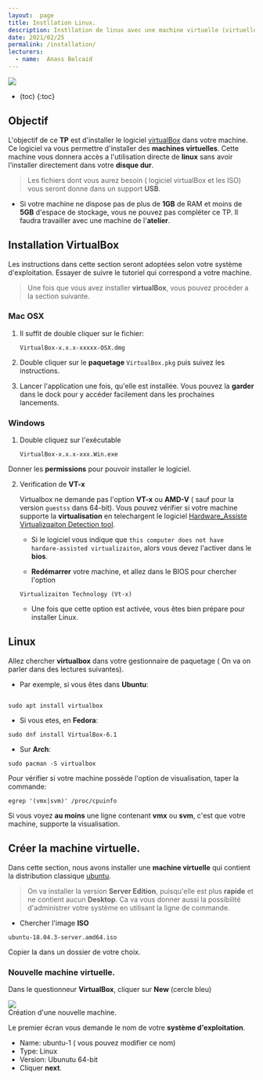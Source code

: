 ```yaml
---
layout:  page
title: Instllation Linux.
description: Instllation de linux avec une machine virtuelle (virtuelle box).
date: 2021/02/25
permalink: /installation/ 
lecturers:
  - name:  Anass Belcaid
---
```



<div class="center">
  <img src="https://www.informatiweb.net/images/tutoriels/logos/fr/thumbs/virtualbox-installation-sous-linux.jpg">
</div>



* (toc)
{:toc}

## Objectif

L'objectif de ce **TP** est d'installer le logiciel [virtualBox](https://www.virtualbox.org/wiki/Windows%20build%20instructions)  dans votre machine. Ce logiciel va vous permettre d'installer des **machines virtuelles**. Cette machine  vous donnera accès a l'utilisation directe de **linux** sans avoir l'installer directement dans votre **disque dur**. 


> Les fichiers dont vous aurez besoin ( logiciel virtualBox et les
ISO) vous seront donne dans un support **USB**.


- Si votre machine ne dispose pas de plus de **1GB** de RAM et moins de
**5GB** d'espace de stockage, vous ne pouvez pas compléter ce TP. Il faudra
travailler avec une machine de l'**atelier**.


## Installation VirtualBox


Les instructions dans cette section seront adoptées selon votre système d'exploitation. Essayer de suivre le tutoriel qui correspond a votre machine.

> Une fois que vous avez installer **virtualBox**, vous pouvez procéder a la
section suivante.


### Mac OSX

1. Il suffit de double cliquer sur le fichier:

    ```
    VirtualBox-x.x.x-xxxxx-OSX.dmg
    ```

2. Double cliquer sur le **paquetage** `VirtualBox.pkg` puis suivez les instructions.


3. Lancer l'application une fois, qu'elle est installée. Vous pouvez la
   **garder** dans le dock pour y accéder facilement dans les prochaines
   lancements.



### Windows

1. Double cliquez sur l'exécutable
    
    ```
    VirtualBox-x.x.x-xxx.Win.exe
    ```
Donner les **permissions** pour pouvoir installer le logiciel.

2. Verification de **VT-x**

    Virtualbox ne demande pas l'option **VT-x** ou **AMD-V** ( sauf pour
    la version `guestss` dans 64-bit).
    Vous pouvez vérifier si votre machine supporte la **virtualisation**
    en telechargent le logiciel [Hardware_Assiste Virtualizqaiton
    Detection tool](http://www.microsoft.com/en-us/download/details.aspx?id=592).

    - Si le logiciel vous indique que `this computer does not have
    hardare-assisted virtualizaiton`, alors vous devez l'activer dans le
    **bios**.

    - **Redémarrer** votre machine, et allez dans le BIOS pour chercher
    l'option
    ```
    Virtualizaiton Technology (Vt-x)
    ```
    - Une fois que cette option est activée, vous êtes bien prépare pour
    installer Linux.

## Linux 

Allez chercher **virtualbox** dans votre gestionnaire de paquetage ( On va on
parler dans des lectures suivantes).

- Par exemple, si vous êtes dans **Ubuntu**:

```shell

sudo apt install virtualbox
```
- Si vous etes, en **Fedora**:

```shell
sudo dnf install VirtualBox-6.1
```

- Sur **Arch**:

```shell
sudo pacman -S virtualbox
```

Pour vérifier si votre machine possède l'option de visualisation, taper
la commande:


```shell
egrep '(vmx|svm)' /proc/cpuinfo
```

Si vous voyez **au moins** une ligne contenant **vmx** ou **svm**, c'est que
votre machine, supporte la visualisation.


## Créer la machine virtuelle.

Dans cette section, nous avons installer une **machine virtuelle** qui
contient la distribution classique [ubuntu](https://ubuntu.com).

> On va installer la version **Server Edition**, puisqu'elle est plus
**rapide** et ne contient aucun **Desktop**. Ca va vous donner aussi la
possibilité d'administrer votre système en utilisant la ligne de commande.


- Chercher l'image **ISO**

```shell
ubuntu-18.04.3-server.amd64.iso
```

Copier la dans un dossier de votre choix.

### Nouvelle machine virtuelle.


Dans le questionneur **VirtualBox**, cliquer sur **New** (cercle bleu)

<div class="center">
  <img src="https://nsrc.org/activities/agendas/en/cloud-virtualization/cloud-virt/en/intro-virtualization/ex-virtualbox-install/buttons.png">
  <div class="figcaption">
  Création d'une nouvelle machine.
  </div>
</div>


Le premier écran vous demande le nom de votre **système d'exploitation**.

- Name: ubuntu-1 ( vous pouvez modifier ce nom)
- Type: Linux
- Version: Ubunutu 64-bit
- Cliquer **next**.


